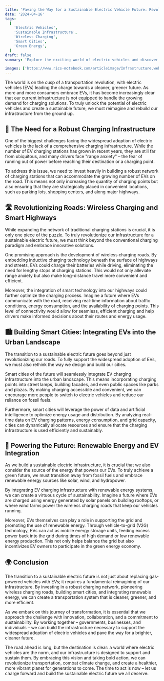 ```yaml
---
title: 'Paving the Way for a Sustainable Electric Vehicle Future: Revolutionizing Infrastructure'
date: '2024-04-16'
tags:
  [
    'Electric Vehicles',
    'Sustainable Infrastructure',
    'Wireless Charging',
    'Smart Cities',
    'Green Energy',
  ]
draft: false
summary: 'Explore the exciting world of electric vehicles and discover how revolutionizing our infrastructure is crucial for a sustainable future. From wireless charging roads to smart city integration, learn about the innovative solutions that will power the next generation of transportation.'

images: ['https://www.rics-notebook.com/articleimage/Infrastructure.webp']
---
```


The world is on the cusp of a transportation revolution, with electric vehicles (EVs) leading the charge towards a cleaner, greener future. As more and more consumers embrace EVs, it has become increasingly clear that our current infrastructure is not equipped to handle the growing demand for charging solutions. To truly unlock the potential of electric vehicles and create a sustainable future, we must reimagine and rebuild our infrastructure from the ground up.

## 🔌 The Need for a Robust Charging Infrastructure

One of the biggest challenges facing the widespread adoption of electric vehicles is the lack of a comprehensive charging infrastructure. While the number of EV charging stations has grown in recent years, they are still far from ubiquitous, and many drivers face "range anxiety" – the fear of running out of power before reaching their destination or a charging point.

To address this issue, we need to invest heavily in building a robust network of charging stations that can accommodate the growing number of EVs on the road. This means not only increasing the quantity of charging points but also ensuring that they are strategically placed in convenient locations, such as parking lots, shopping centers, and along major highways.

## 🛣️ Revolutionizing Roads: Wireless Charging and Smart Highways

While expanding the network of traditional charging stations is crucial, it is only one piece of the puzzle. To truly revolutionize our infrastructure for a sustainable electric future, we must think beyond the conventional charging paradigm and embrace innovative solutions.

One promising approach is the development of wireless charging roads. By embedding inductive charging technology beneath the surface of highways and streets, EVs could charge their batteries while driving, eliminating the need for lengthy stops at charging stations. This would not only alleviate range anxiety but also make long-distance travel more convenient and efficient.

Moreover, the integration of smart technology into our highways could further optimize the charging process. Imagine a future where EVs communicate with the road, receiving real-time information about traffic conditions, energy consumption, and the availability of charging points. This level of connectivity would allow for seamless, efficient charging and help drivers make informed decisions about their routes and energy usage.

## 🏙️ Building Smart Cities: Integrating EVs into the Urban Landscape

The transition to a sustainable electric future goes beyond just revolutionizing our roads. To fully support the widespread adoption of EVs, we must also rethink the way we design and build our cities.

Smart cities of the future will seamlessly integrate EV charging infrastructure into the urban landscape. This means incorporating charging points into street lamps, building facades, and even public spaces like parks and plazas. By making charging accessible and convenient, we can encourage more people to switch to electric vehicles and reduce our reliance on fossil fuels.

Furthermore, smart cities will leverage the power of data and artificial intelligence to optimize energy usage and distribution. By analyzing real-time data on EV charging patterns, energy consumption, and grid capacity, cities can dynamically allocate resources and ensure that the charging infrastructure is used efficiently and sustainably.

## 🌿 Powering the Future: Renewable Energy and EV Integration

As we build a sustainable electric infrastructure, it is crucial that we also consider the source of the energy that powers our EVs. To truly achieve a green future, we must transition away from fossil fuels and embrace renewable energy sources like solar, wind, and hydropower.

By integrating EV charging infrastructure with renewable energy systems, we can create a virtuous cycle of sustainability. Imagine a future where EVs are charged using energy generated by solar panels on building rooftops, or where wind farms power the wireless charging roads that keep our vehicles running.

Moreover, EVs themselves can play a role in supporting the grid and promoting the use of renewable energy. Through vehicle-to-grid (V2G) technology, EVs can act as mobile energy storage units, feeding excess power back into the grid during times of high demand or low renewable energy production. This not only helps balance the grid but also incentivizes EV owners to participate in the green energy economy.

## 🌍 Conclusion

The transition to a sustainable electric future is not just about replacing gas-powered vehicles with EVs; it requires a fundamental reimagining of our infrastructure. By investing in a robust charging network, pioneering wireless charging roads, building smart cities, and integrating renewable energy, we can create a transportation system that is cleaner, greener, and more efficient.

As we embark on this journey of transformation, it is essential that we approach the challenge with innovation, collaboration, and a commitment to sustainability. By working together – governments, businesses, and individuals – we can build the infrastructure necessary to support the widespread adoption of electric vehicles and pave the way for a brighter, cleaner future.

The road ahead is long, but the destination is clear: a world where electric vehicles are the norm, and our infrastructure is designed to support and sustain them. By embracing this vision and taking bold action, we can revolutionize transportation, combat climate change, and create a healthier, more vibrant planet for generations to come. The time to act is now – let us charge forward and build the sustainable electric future we all deserve.
